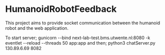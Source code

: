 # HumanoidRobotFeedback
This project aims to provide socket communication between the humanoid robot and the web application.

To start server;
gunicorn --bind next-lab-test.bms.utwente.nl:8080 -k eventlet --reload --threads 50 app:app
and then;
python3 chatServer.py 130.89.6.69 8082
